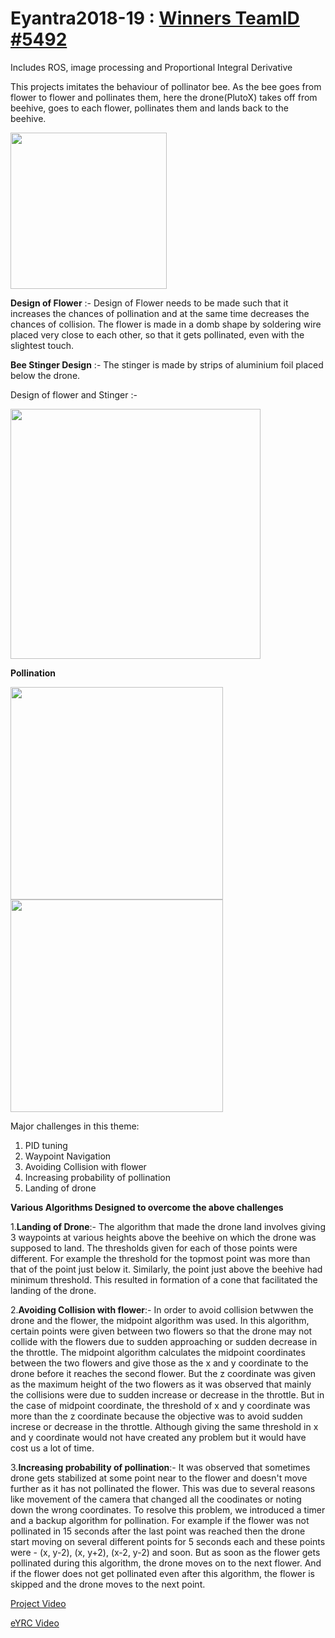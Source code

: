 # Eyantra2018-19 : [Winners TeamID #5492](http://www.e-yantra.org/eyrc)
Includes ROS, image processing and Proportional Integral Derivative

This projects imitates the behaviour of pollinator bee. As the bee goes from flower to flower and pollinates them, here the drone(PlutoX) takes off from beehive, goes to each flower, pollinates them and lands back to the  beehive.


<img src="https://github.com/sona-19/Eyantra2018-19/blob/master/2.jpeg" width="250">

<b>Design of Flower</b>  :- Design of Flower needs to be made such that it increases the chances of pollination and at the same time decreases the chances of collision. The flower is made in a domb shape by soldering wire placed very close to each other, so that it gets pollinated, even with the slightest touch.

<b>Bee Stinger Design</b>  :- The stinger is made by strips of aluminium foil placed below the drone. 

Design of flower and Stinger :-

<img src ="https://github.com/sona-19/Eyantra2018-19-Winners-TeamID-5492/blob/master/images_eyrc2018/IMG_7756.JPG" width = "400">

<b>Pollination</b>

<img src="https://github.com/sona-19/Eyantra2018-19/blob/master/pollination.jpeg" width="340">
<img src= "https://github.com/sona-19/Eyantra2018-19-Winners-TeamID-5492/blob/master/images_eyrc2018/HGJ_0541.JPG"  width="340">

Major challenges in this theme:

1. PID tuning
2. Waypoint Navigation
3. Avoiding Collision with flower
4. Increasing probability of pollination
5. Landing of drone


<b>Various Algorithms Designed to overcome the above challenges</b>

1.<b>Landing of Drone</b>:- The algorithm that made the drone land involves giving 3 waypoints at various heights above the beehive on which the drone was supposed to land. The thresholds given for each of those points were different. For example the threshold for the topmost point was more than that of the point just below it. Similarly, the point just above the beehive had minimum threshold. This resulted in formation of a cone that facilitated the landing of the drone. 


2.<b>Avoiding Collision with flower</b>:- In order to avoid collision betwwen the drone and the flower, the midpoint algorithm was used. In this algorithm, certain points were given between two flowers so that the drone may not collide with the flowers due to sudden approaching or sudden decrease in the throttle. The midpoint algorithm calculates the midpoint coordinates between the two flowers and give those as the x and y coordinate to the drone before it reaches the second flower. But the z coordinate was given as the maximum height of the two flowers as it was observed that mainly the collisions were due to sudden increase or decrease in the throttle. But in the case of midpoint coordinate, the threshold of x and y coordinate was more than the z coordinate because the objective was to avoid sudden increse or decrease in the throttle. Although giving the same threshold in x and y coordinate would not have created any problem but it would have cost us a lot of time.

3.<b>Increasing probability of pollination</b>:- It was observed that sometimes drone gets stabilized at some point near to the flower and doesn't move further as it has not pollinated the flower. This was due to several reasons like movement of the camera that changed all the coodinates or noting down the wrong coordinates. To resolve this problem, we introduced a timer and a backup algorithm for pollination. For example if the flower was not pollinated in 15 seconds after the last point was reached then the drone start moving on several different points for 5 seconds each and these points were - (x, y-2), (x, y+2), (x-2, y-2) and soon. But as soon as the flower gets pollinated during this algorithm, the drone moves on to the next flower. And if the flower does not get pollinated even after this algorithm, the flower is skipped and the drone  moves to the next point.





[Project Video](https://youtu.be/_y-xsZQv6v4)

[eYRC Video](https://www.youtube.com/watch?v=d3jKvnjwe4E&feature=youtu.be)

